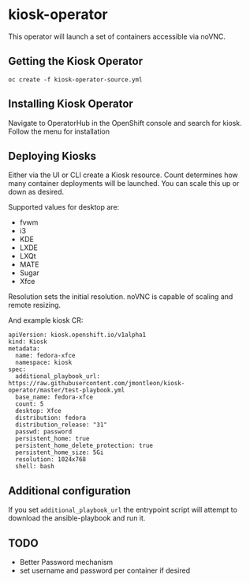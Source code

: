 # kiosk-operator
This operator will launch a set of containers accessible via noVNC.

## Getting the Kiosk Operator
`oc create -f kiosk-operator-source.yml`

## Installing Kiosk Operator
Navigate to OperatorHub in the OpenShift console and search for kiosk. Follow the menu for installation

## Deploying Kiosks
Either via the UI or CLI create a Kiosk resource.  Count determines how many container deployments will be launched. You can scale this up or down as desired.

Supported values for desktop are:
- fvwm
- i3
- KDE
- LXDE
- LXQt
- MATE
- Sugar
- Xfce

Resolution sets the initial resolution. noVNC is capable of scaling and remote resizing.

And example kiosk CR:
```
apiVersion: kiosk.openshift.io/v1alpha1
kind: Kiosk
metadata:
  name: fedora-xfce
  namespace: kiosk
spec:
  additional_playbook_url: https://raw.githubusercontent.com/jmontleon/kiosk-operator/master/test-playbook.yml
  base_name: fedora-xfce
  count: 5
  desktop: Xfce
  distribution: fedora
  distribution_release: "31"
  passwd: password
  persistent_home: true
  persistent_home_delete_protection: true
  persistent_home_size: 5Gi
  resolution: 1024x768
  shell: bash
```

## Additional configuration
If you set `additional_playbook_url` the entrypoint script will attempt to download the ansible-playbook and run it.

## TODO
- Better Password mechanism
- set username and password per container if desired
